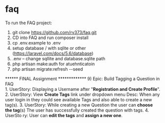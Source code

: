 # faq

To run the FAQ project:

1. git clone https://github.com/rv373/faq.git
2. CD into FAQ and run composer install
3. cp .env.example to .env
4. setup database / with sqlite or other (https://laravel.com/docs/5.6/database)
5. .env – change sqllite and database.sqlite path
6. php artisan make:auth for atuehnticatoin
8. php artisan migrate:refresh --seed

****** FINAL Assignment *************
9) Epic: Build Tagging a Question in FAQ	
    1.	UserStory: Displaying a Username after "**Registration and Create Profile**".     
    2.	UserStory: View **Create Tags** link under dropdown menu
        Desc: When any user login in they could see available Tags and also able to create a new tag(s).
    3.	UserStory: While creating a new Question the user can **choose the tag**(s)
        The user has successfully created the question with tags.
    4.	UserSto ry: User can **edit the tags** and **assign a new one**.
